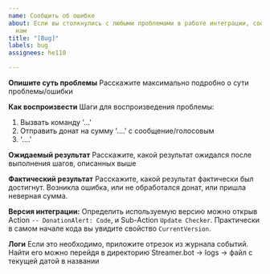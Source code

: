 ```yaml
---
name: Сообщить об ошибке
about: Если вы столкнулись с любыми проблемами в работе интеграции, сообщите об этом
  нам
title: "[Bug]"
labels: bug
assignees: he110

---
```


**Опишите суть проблемы**
Расскажите максимально подробно о сути проблемы/ошибки

**Как воспроизвести**
Шаги для воспроизведения проблемы:
1. Вызвать команду '...'
2. Отправить донат на сумму '....' с сообщение/голосовым
3. '....'

**Ожидаемый результат**
Расскажите, какой результат ожидался после выполнения шагов, описанных выше

**Фактический результат**
Расскажите, какой результат фактически был достигнут. Возникла ошибка, или не обработался донат, или пришла неверная сумма.

**Версия интеграции:**
Определить используемую версию можно открыв Action `-- DonationAlert: Code`, и Sub-Action `Update Checker`. Практически в самом начале кода вы увидите свойство `CurrentVersion`.

**Логи**
Если это необходимо, приложите отрезок из журнала событий. Найти его можно перейдя в директорию Streamer.bot → logs → файл с текущей датой в названии
